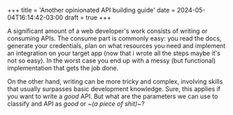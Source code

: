 +++
title = 'Another opinionated API building guide'
date = 2024-05-04T16:14:42-03:00
draft = true
+++

A significant amount of a web developer's work consists of writing or consuming APIs. The consume part is commonly easy: you read the docs, generate your credentials, plan on what resources you need and implement an integration on your target app (now that i wrote all the steps maybe it's not so easy). In the worst case you end up with a messy (but functional) implementation that gets the job done.

On the other hand, writing can be more tricky and complex, involving skills that usually surpasses basic development knowledge. Sure, this applies if you want to write a _good_ API. But what are the parameters we can use to classify and API as _good_ or _~(a piece of shit)~_?

<!-- Uma parte significativa do trabalho de uma pessoa programadora que trabalhe com a web é escrever ou consumir APIs. Consumir costuma ser simples, você lê a documentação, gera suas credenciais, planeja quais recursos precisa consumir e implementar a integração na sua aplicação alvo (ok, talvez não tão simples assim). No pior dos casos você vai acabar com uma implementação um pouco confusa mas que ainda assim provavelmente irá funcionar e fazer o trabalho a que se propõe. -->

<!-- Escrever, por outro lado, é uma tarefa muito mais complexa e envolve habilidades que muitas vezes ultrapassam o conhecimento técnico mais comum. Claro, isso se você quiser escrever uma _boa_ API. Mas quais são exatamente os parâmetros que podemos usar para classificar uma API como _boa_? Se você perguntar isso para 10 pessoas talvez você receba 10 respostas ligeiramente diferentes, mas acredito que a maior delas irá gravitar em torno de alguns princípios básicos que muitas vezes são conhecidos mas não são priorizados.

Esse artigo se divide em duas partes, iniciando com uma discussão teórica sobre pontos destacáveis que podem contribuir para a qualidade geral de uma API, seguido de um exemplo prático de estruturação de uma API REST -->

<!-- ### Compreensibilidade

Como o acrônimo sugere, uma API é uma interface entre sua aplicação e o mundo exterior, e toda interface para ser útil precisa ser compreensível, esse é o primeiro desafio de escrever uma API: outras pessoas precisam ser capazes de extrair informação sem precisar te consultar sobre a estrutura toda da API. -->